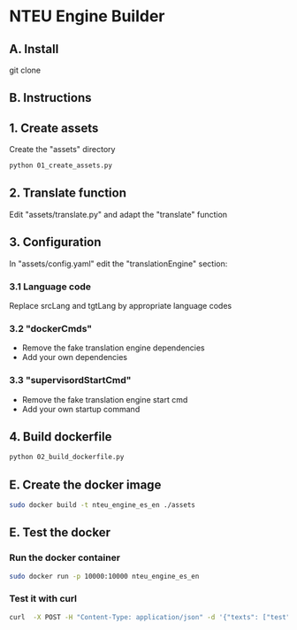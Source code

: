 # NTEU Engine Builder

## A. Install
git clone

## B. Instructions

## 1. Create assets
Create the "assets" directory
```BASH
python 01_create_assets.py
```

## 2. Translate function  
Edit "assets/translate.py" and adapt the "translate" function

## 3. Configuration
In  "assets/config.yaml" edit the "translationEngine" section:

### 3.1 Language code
Replace srcLang and tgtLang by appropriate language codes

### 3.2 "dockerCmds"
  - Remove the fake translation engine dependencies 
  - Add your own dependencies

### 3.3 "supervisordStartCmd"
  - Remove the fake translation engine start cmd 
  - Add your own startup command

## 4. Build dockerfile
```BASH
python 02_build_dockerfile.py
```

## E. Create the docker image
```BASH
sudo docker build -t nteu_engine_es_en ./assets
```

## E. Test the docker

### Run the docker container
```BASH
sudo docker run -p 10000:10000 nteu_engine_es_en 
```

### Test it with curl
```BASH
curl  -X POST -H "Content-Type: application/json" -d '{"texts": ["test"]}' http://0.0.0.0:10000/api/1.0.0/translate
```
